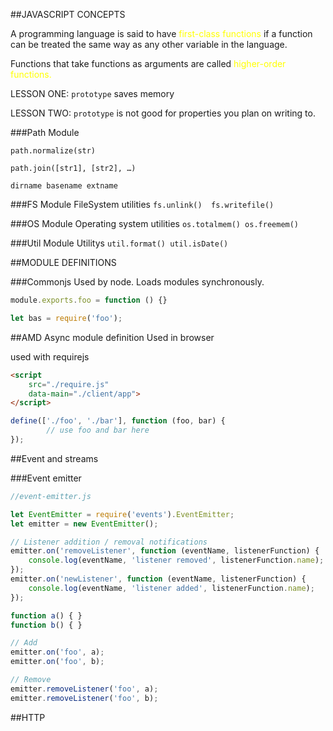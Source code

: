 ##JAVASCRIPT CONCEPTS

A programming language is said to have <span style="color: yellow">first-class functions</span> if a function can be treated the same way as any other variable in the language.

Functions that take functions as arguments are called <span style="color: yellow">higher-order functions.</span>

LESSON ONE: `prototype` saves memory

LESSON TWO: `prototype` is not good for properties you plan on writing to.

###Path Module

`path.normalize(str)`

`path.join([str1], [str2], …)`

`dirname basename extname`

###FS Module
FileSystem utilities
`fs.unlink()  fs.writefile()`


###OS Module
Operating system utilities 
`os.totalmem() os.freemem()`

###Util Module
Utilitys `util.format() util.isDate()`



##MODULE DEFINITIONS

###Commonjs 
Used by node. Loads modules synchronously.
```js
module.exports.foo = function () {}

let bas = require('foo');
```


##AMD
Async module definition 
Used in browser

used with requirejs

```html
<script
    src="./require.js"
    data-main="./client/app">
</script>
```

```js
define(['./foo', './bar'], function (foo, bar) {
        // use foo and bar here
});
```


##Event and streams

###Event emitter

```js
//event-emitter.js

let EventEmitter = require('events').EventEmitter;
let emitter = new EventEmitter();

// Listener addition / removal notifications
emitter.on('removeListener', function (eventName, listenerFunction) {
    console.log(eventName, 'listener removed', listenerFunction.name);
});
emitter.on('newListener', function (eventName, listenerFunction) {
    console.log(eventName, 'listener added', listenerFunction.name);
});

function a() { }
function b() { }

// Add
emitter.on('foo', a);
emitter.on('foo', b);

// Remove
emitter.removeListener('foo', a);
emitter.removeListener('foo', b);

```


##HTTP



<span style="color: yellow"></span>
